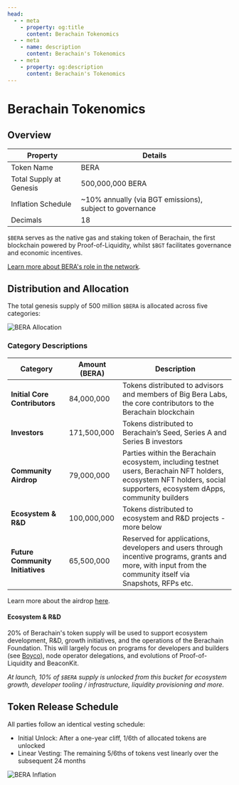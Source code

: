 ```yaml
---
head:
  - - meta
    - property: og:title
      content: Berachain Tokenomics
  - - meta
    - name: description
      content: Berachain's Tokenomics
  - - meta
    - property: og:description
      content: Berachain's Tokenomics
---
```


<script setup>
  import config from '@berachain/config/constants.json';
</script>

# Berachain Tokenomics

## Overview

| Property                | Details                                                  |
| ----------------------- | -------------------------------------------------------- |
| Token Name              | BERA                                                     |
| Total Supply at Genesis | 500,000,000 BERA                                         |
| Inflation Schedule      | ~10% annually (via BGT emissions), subject to governance |
| Decimals                | 18                                                       |

`$BERA` serves as the native gas and staking token of Berachain, the first blockchain powered by Proof-of-Liquidity, whilst `$BGT` facilitates governance and economic incentives.

[Learn more about BERA's role in the network](/learn/pol/tokens/bera).

## Distribution and Allocation

The total genesis supply of 500 million `$BERA` is allocated across five categories:

![BERA Allocation](/assets/bera-allocation.jpeg)

### Category Descriptions

| Category                         | Amount (BERA) | Description                                                                                                                                                           |
| -------------------------------- | ------------- | --------------------------------------------------------------------------------------------------------------------------------------------------------------------- |
| **Initial Core Contributors**    | 84,000,000    | Tokens distributed to advisors and members of Big Bera Labs, the core contributors to the Berachain blockchain                                                        |
| **Investors**                    | 171,500,000   | Tokens distributed to Berachain’s Seed, Series A and Series B investors                                                                                               |
| **Community Airdrop**            | 79,000,000    | Parties within the Berachain ecosystem, including testnet users, Berachain NFT holders, ecosystem NFT holders, social supporters, ecosystem dApps, community builders |
| **Ecosystem & R&D**              | 100,000,000   | Tokens distributed to ecosystem and R&D projects - more below                                                                                                         |
| **Future Community Initiatives** | 65,500,000    | Reserved for applications, developers and users through incentive programs, grants and more, with input from the community itself via Snapshots, RFPs etc.            |

Learn more about the airdrop [here](https://blog.berachain.com/blog/berachain-airdrop-update).

#### Ecosystem & R&D

20% of Berachain's token supply will be used to support ecosystem development, R&D, growth initiatives, and the operations of the Berachain Foundation. This will largely focus on programs for developers and builders (see [Boyco](https://boyco.berachain.com/)), node operator delegations, and evolutions of Proof-of-Liquidity and BeaconKit.

_At launch, 10% of `$BERA` supply is unlocked from this bucket for ecosystem growth, developer tooling / infrastructure, liquidity provisioning and more._

## Token Release Schedule

All parties follow an identical vesting schedule:

- Initial Unlock: After a one-year cliff, 1/6th of allocated tokens are unlocked
- Linear Vesting: The remaining 5/6ths of tokens vest linearly over the subsequent 24 months

![BERA Inflation](/assets/bera-inflation.jpeg)
